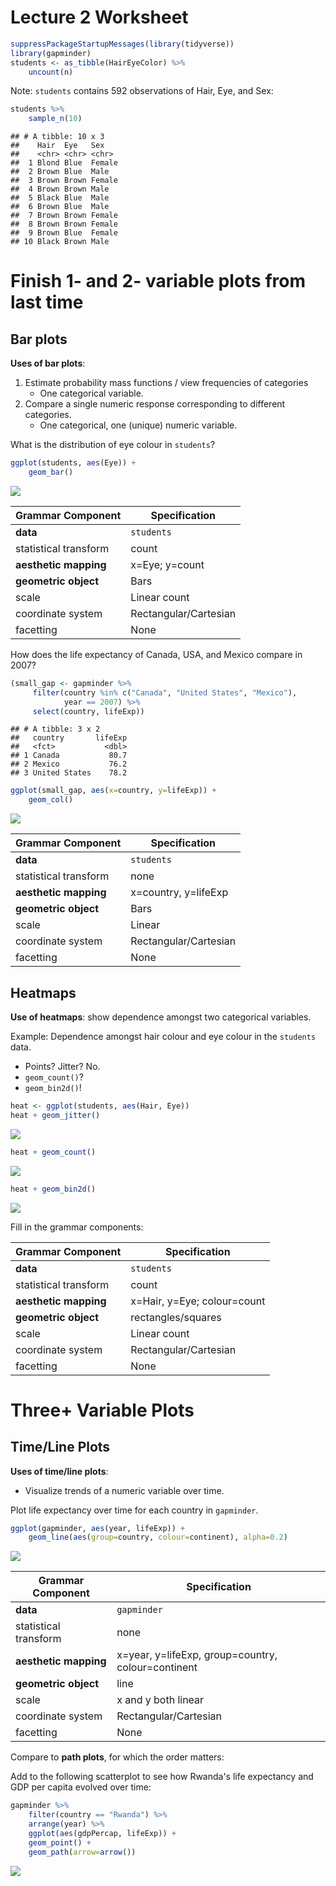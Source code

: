 Lecture 2 Worksheet
================

``` r
suppressPackageStartupMessages(library(tidyverse))
library(gapminder)
students <- as_tibble(HairEyeColor) %>% 
    uncount(n)
```

Note: `students` contains 592 observations of Hair, Eye, and Sex:

``` r
students %>% 
    sample_n(10)
```

    ## # A tibble: 10 x 3
    ##    Hair  Eye   Sex   
    ##    <chr> <chr> <chr> 
    ##  1 Blond Blue  Female
    ##  2 Brown Blue  Male  
    ##  3 Brown Brown Female
    ##  4 Brown Brown Male  
    ##  5 Black Blue  Male  
    ##  6 Brown Blue  Male  
    ##  7 Brown Brown Female
    ##  8 Brown Brown Female
    ##  9 Brown Blue  Female
    ## 10 Black Brown Male

Finish 1- and 2- variable plots from last time
==============================================

Bar plots
---------

**Uses of bar plots**:

1.  Estimate probability mass functions / view frequencies of categories
    -   One categorical variable.
2.  Compare a single numeric response corresponding to different categories.
    -   One categorical, one (unique) numeric variable.

What is the distribution of eye colour in `students`?

``` r
ggplot(students, aes(Eye)) +
    geom_bar()
```

![](lec2-worksheet-complete_files/figure-markdown_github/unnamed-chunk-3-1.png)

| Grammar Component     | Specification         |
|-----------------------|-----------------------|
| **data**              | `students`            |
| statistical transform | count                 |
| **aesthetic mapping** | x=Eye; y=count        |
| **geometric object**  | Bars                  |
| scale                 | Linear count          |
| coordinate system     | Rectangular/Cartesian |
| facetting             | None                  |

How does the life expectancy of Canada, USA, and Mexico compare in 2007?

``` r
(small_gap <- gapminder %>% 
     filter(country %in% c("Canada", "United States", "Mexico"),
            year == 2007) %>% 
     select(country, lifeExp))
```

    ## # A tibble: 3 x 2
    ##   country       lifeExp
    ##   <fct>           <dbl>
    ## 1 Canada           80.7
    ## 2 Mexico           76.2
    ## 3 United States    78.2

``` r
ggplot(small_gap, aes(x=country, y=lifeExp)) +
    geom_col()
```

![](lec2-worksheet-complete_files/figure-markdown_github/unnamed-chunk-4-1.png)

| Grammar Component     | Specification         |
|-----------------------|-----------------------|
| **data**              | `students`            |
| statistical transform | none                  |
| **aesthetic mapping** | x=country, y=lifeExp  |
| **geometric object**  | Bars                  |
| scale                 | Linear                |
| coordinate system     | Rectangular/Cartesian |
| facetting             | None                  |

Heatmaps
--------

**Use of heatmaps**: show dependence amongst two categorical variables.

Example: Dependence amongst hair colour and eye colour in the `students` data.

-   Points? Jitter? No.
-   `geom_count()`?
-   `geom_bin2d()`!

``` r
heat <- ggplot(students, aes(Hair, Eye))
heat + geom_jitter()
```

![](lec2-worksheet-complete_files/figure-markdown_github/unnamed-chunk-5-1.png)

``` r
heat + geom_count()
```

![](lec2-worksheet-complete_files/figure-markdown_github/unnamed-chunk-5-2.png)

``` r
heat + geom_bin2d()
```

![](lec2-worksheet-complete_files/figure-markdown_github/unnamed-chunk-5-3.png)

Fill in the grammar components:

| Grammar Component     | Specification               |
|-----------------------|-----------------------------|
| **data**              | `students`                  |
| statistical transform | count                       |
| **aesthetic mapping** | x=Hair, y=Eye; colour=count |
| **geometric object**  | rectangles/squares          |
| scale                 | Linear count                |
| coordinate system     | Rectangular/Cartesian       |
| facetting             | None                        |

Three+ Variable Plots
=====================

Time/Line Plots
---------------

**Uses of time/line plots**:

-   Visualize trends of a numeric variable over time.

Plot life expectancy over time for each country in `gapminder`.

``` r
ggplot(gapminder, aes(year, lifeExp)) +
    geom_line(aes(group=country, colour=continent), alpha=0.2)
```

![](lec2-worksheet-complete_files/figure-markdown_github/unnamed-chunk-6-1.png)

| Grammar Component     | Specification                                      |
|-----------------------|----------------------------------------------------|
| **data**              | `gapminder`                                        |
| statistical transform | none                                               |
| **aesthetic mapping** | x=year, y=lifeExp, group=country, colour=continent |
| **geometric object**  | line                                               |
| scale                 | x and y both linear                                |
| coordinate system     | Rectangular/Cartesian                              |
| facetting             | None                                               |

Compare to **path plots**, for which the order matters:

Add to the following scatterplot to see how Rwanda's life expectancy and GDP per capita evolved over time:

``` r
gapminder %>% 
    filter(country == "Rwanda") %>% 
    arrange(year) %>% 
    ggplot(aes(gdpPercap, lifeExp)) +
    geom_point() +
    geom_path(arrow=arrow())
```

![](lec2-worksheet-complete_files/figure-markdown_github/unnamed-chunk-7-1.png)
